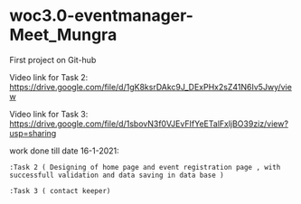 # woc3.0-eventmanager-Meet_Mungra
First project on Git-hub

Video link for Task 2:  https://drive.google.com/file/d/1gK8ksrDAkc9J_DExPHx2sZ41N6Iv5Jwy/view

Video link for Task 3:  https://drive.google.com/file/d/1sbovN3f0VJEvFIfYeETalFxljBO39ziz/view?usp=sharing

work done till date 16-1-2021:

 	:Task 2 ( Designing of home page and event registration page , with successfull validation and data saving in data base )
	
  	:Task 3 ( contact keeper)

